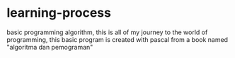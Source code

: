 # learning-process
basic programming algorithm,
 this is all of my journey to the world of programming, 
 this basic program is created with pascal from a book named "algoritma dan pemograman"
